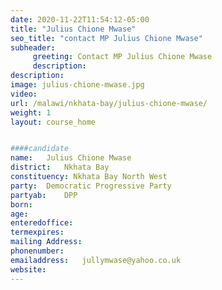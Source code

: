 ```yaml
---
date: 2020-11-22T11:54:12-05:00
title: "Julius Chione Mwase"
seo_title: "contact MP Julius Chione Mwase"
subheader:
     greeting: Contact MP Julius Chione Mwase
     description: 
description: 
image: julius-chione-mwase.jpg
video: 
url: /malawi/nkhata-bay/julius-chione-mwase/
weight: 1
layout: course_home


####candidate
name:	Julius Chione Mwase
district:	Nkhata Bay
constituency: Nkhata Bay North West
party:	Democratic Progressive Party
partyab:	DPP
born:
age: 
enteredoffice:	
termexpires:	
mailing Address:
phonenumber:	
emailaddress:	jullymwase@yahoo.co.uk	
website:	
---
```


